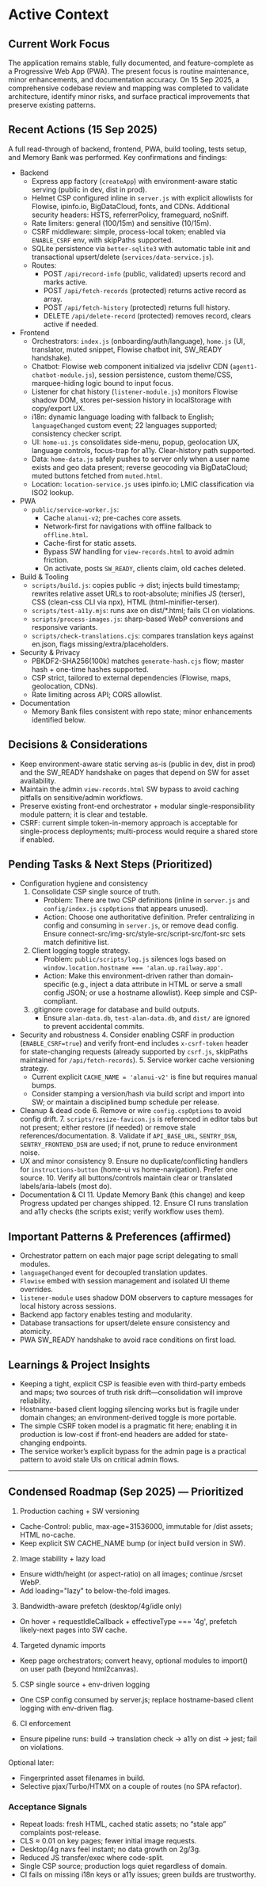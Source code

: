 <!-- Alan UI - activeContext.md | Updated 15th September 2025, Cline -->

# Active Context

## Current Work Focus
The application remains stable, fully documented, and feature-complete as a Progressive Web App (PWA). The present focus is routine maintenance, minor enhancements, and documentation accuracy. On 15 Sep 2025, a comprehensive codebase review and mapping was completed to validate architecture, identify minor risks, and surface practical improvements that preserve existing patterns.

## Recent Actions (15 Sep 2025)
A full read-through of backend, frontend, PWA, build tooling, tests setup, and Memory Bank was performed. Key confirmations and findings:

- Backend
  - Express app factory (`createApp`) with environment-aware static serving (public in dev, dist in prod).
  - Helmet CSP configured inline in `server.js` with explicit allowlists for Flowise, ipinfo.io, BigDataCloud, fonts, and CDNs. Additional security headers: HSTS, referrerPolicy, frameguard, noSniff.
  - Rate limiters: general (100/15m) and sensitive (10/15m).
  - CSRF middleware: simple, process-local token; enabled via `ENABLE_CSRF` env, with skipPaths supported.
  - SQLite persistence via `better-sqlite3` with automatic table init and transactional upsert/delete (`services/data-service.js`).
  - Routes:
    - POST `/api/record-info` (public, validated) upserts record and marks active.
    - POST `/api/fetch-records` (protected) returns active record as array.
    - POST `/api/fetch-history` (protected) returns full history.
    - DELETE `/api/delete-record` (protected) removes record, clears active if needed.
- Frontend
  - Orchestrators: `index.js` (onboarding/auth/language), `home.js` (UI, translator, muted snippet, Flowise chatbot init, SW_READY handshake).
  - Chatbot: Flowise web component initialized via jsdelivr CDN (`agent1-chatbot-module.js`), session persistence, custom theme/CSS, marquee-hiding logic bound to input focus.
  - Listener for chat history (`listener-module.js`) monitors Flowise shadow DOM, stores per-session history in localStorage with copy/export UX.
  - i18n: dynamic language loading with fallback to English; `languageChanged` custom event; 22 languages supported; consistency checker script.
  - UI: `home-ui.js` consolidates side-menu, popup, geolocation UX, language controls, focus-trap for a11y. Clear-history path supported.
  - Data: `home-data.js` safely pushes to server only when a user name exists and geo data present; reverse geocoding via BigDataCloud; muted buttons fetched from `muted.html`.
  - Location: `location-service.js` uses ipinfo.io; LMIC classification via ISO2 lookup.
- PWA
  - `public/service-worker.js`:
    - Cache `alanui-v2`; pre-caches core assets.
    - Network-first for navigations with offline fallback to `offline.html`.
    - Cache-first for static assets.
    - Bypass SW handling for `view-records.html` to avoid admin friction.
    - On activate, posts `SW_READY`, clients claim, old caches deleted.
- Build & Tooling
  - `scripts/build.js`: copies public → dist; injects build timestamp; rewrites relative asset URLs to root-absolute; minifies JS (terser), CSS (clean-css CLI via npx), HTML (html-minifier-terser).
  - `scripts/test-a11y.mjs`: runs axe on dist/*.html; fails CI on violations.
  - `scripts/process-images.js`: sharp-based WebP conversions and responsive variants.
  - `scripts/check-translations.cjs`: compares translation keys against en.json, flags missing/extra/placeholders.
- Security & Privacy
  - PBKDF2-SHA256(100k) matches `generate-hash.cjs` flow; master hash + one-time hashes supported.
  - CSP strict, tailored to external dependencies (Flowise, maps, geolocation, CDNs).
  - Rate limiting across API; CORS allowlist.
- Documentation
  - Memory Bank files consistent with repo state; minor enhancements identified below.

## Decisions & Considerations
- Keep environment-aware static serving as-is (public in dev, dist in prod) and the SW_READY handshake on pages that depend on SW for asset availability.
- Maintain the admin `view-records.html` SW bypass to avoid caching pitfalls on sensitive/admin workflows.
- Preserve existing front-end orchestrator + modular single-responsibility module pattern; it is clear and testable.
- CSRF: current simple token-in-memory approach is acceptable for single-process deployments; multi-process would require a shared store if enabled.

## Pending Tasks & Next Steps (Prioritized)
- Configuration hygiene and consistency
  1. Consolidate CSP single source of truth.
     - Problem: There are two CSP definitions (inline in `server.js` and `config/index.js` `cspOptions` that appears unused).
     - Action: Choose one authoritative definition. Prefer centralizing in config and consuming in `server.js`, or remove dead config. Ensure connect-src/img-src/style-src/script-src/font-src sets match definitive list.
  2. Client logging toggle strategy.
     - Problem: `public/scripts/log.js` silences logs based on `window.location.hostname === 'alan.up.railway.app'`.
     - Action: Make this environment-driven rather than domain-specific (e.g., inject a data attribute in HTML or serve a small config JSON; or use a hostname allowlist). Keep simple and CSP-compliant.
  3. .gitignore coverage for database and build outputs.
     - Ensure `alan-data.db`, `test-alan-data.db`, and `dist/` are ignored to prevent accidental commits.
- Security and robustness
  4. Consider enabling CSRF in production (`ENABLE_CSRF=true`) and verify front-end includes `x-csrf-token` header for state-changing requests (already supported by `csrf.js`, skipPaths maintained for `/api/fetch-records`).
  5. Service worker cache versioning strategy.
     - Current explicit `CACHE_NAME = 'alanui-v2'` is fine but requires manual bumps.
     - Consider stamping a version/hash via build script and import into SW; or maintain a disciplined bump schedule per release.
- Cleanup & dead code
  6. Remove or wire `config.cspOptions` to avoid config drift.
  7. `scripts/resize-favicon.js` is referenced in editor tabs but not present; either restore (if needed) or remove stale references/documentation.
  8. Validate if `API_BASE_URL`, `SENTRY_DSN`, `SENTRY_FRONTEND_DSN` are used; if not, prune to reduce environment noise.
- UX and minor consistency
  9. Ensure no duplicate/conflicting handlers for `instructions-button` (home-ui vs home-navigation). Prefer one source.
  10. Verify all buttons/controls maintain clear or translated labels/aria-labels (most do).
- Documentation & CI
  11. Update Memory Bank (this change) and keep Progress updated per changes shipped.
  12. Ensure CI runs translation and a11y checks (the scripts exist; verify workflow uses them).

## Important Patterns & Preferences (affirmed)
- Orchestrator pattern on each major page script delegating to small modules.
- `languageChanged` event for decoupled translation updates.
- `Flowise` embed with session management and isolated UI theme overrides.
- `listener-module` uses shadow DOM observers to capture messages for local history across sessions.
- Backend app factory enables testing and modularity.
- Database transactions for upsert/delete ensure consistency and atomicity.
- PWA SW_READY handshake to avoid race conditions on first load.

## Learnings & Project Insights
- Keeping a tight, explicit CSP is feasible even with third-party embeds and maps; two sources of truth risk drift—consolidation will improve reliability.
- Hostname-based client logging silencing works but is fragile under domain changes; an environment-derived toggle is more portable.
- The simple CSRF token model is a pragmatic fit here; enabling it in production is low-cost if front-end headers are added for state-changing endpoints.
- The service worker’s explicit bypass for the admin page is a practical pattern to avoid stale UIs on critical admin flows.

---

## Condensed Roadmap (Sep 2025) — Prioritized
1) Production caching + SW versioning
- Cache-Control: public, max-age=31536000, immutable for /dist assets; HTML no-cache.
- Keep explicit SW CACHE_NAME bump (or inject build version in SW).

2) Image stability + lazy load
- Ensure width/height (or aspect-ratio) on all images; continue <picture>/srcset WebP.
- Add loading="lazy" to below-the-fold images.

3) Bandwidth-aware prefetch (desktop/4g/idle only)
- On hover + requestIdleCallback + effectiveType === '4g', prefetch likely-next pages into SW cache.

4) Targeted dynamic imports
- Keep page orchestrators; convert heavy, optional modules to import() on user path (beyond html2canvas).

5) CSP single source + env-driven logging
- One CSP config consumed by server.js; replace hostname-based client logging with env-driven flag.

6) CI enforcement
- Ensure pipeline runs: build → translation check → a11y on dist → jest; fail on violations.

Optional later:
- Fingerprinted asset filenames in build.
- Selective pjax/Turbo/HTMX on a couple of routes (no SPA refactor).

### Acceptance Signals
- Repeat loads: fresh HTML, cached static assets; no “stale app” complaints post-release.
- CLS ≈ 0.01 on key pages; fewer initial image requests.
- Desktop/4g navs feel instant; no data growth on 2g/3g.
- Reduced JS transfer/exec where code-split.
- Single CSP source; production logs quiet regardless of domain.
- CI fails on missing i18n keys or a11y issues; green builds are trustworthy.
